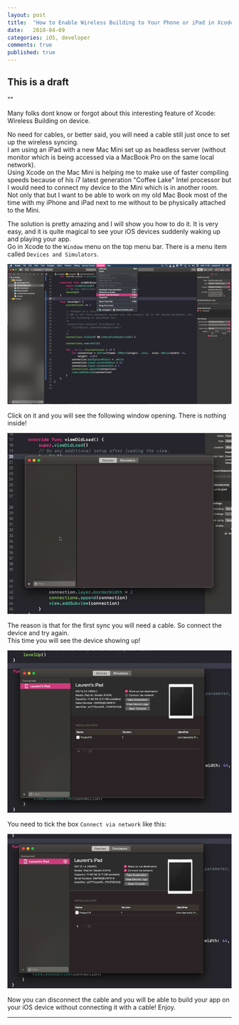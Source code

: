 ```yaml
---
layout: post
title:  "How to Enable Wireless Building to Your Phone or iPad in Xcode"
date:   2010-04-09
categories: iOS, developer
comments: true
published: true
---
```


## This is a draft

<div class="message">
"" 
<br><cite></cite>
</div>

Many folks dont know or forgot about this interesting feature of Xcode: Wireless Building on device.


No need for cables, or better said, you will need a cable still just once to set up the wireless syncing.   
I am using an iPad with a new Mac Mini set up as headless server (without monitor which is being accessed via a MacBook Pro on the same local network).  
Using Xcode on the Mac Mini is helping me to make use of faster compiling speeds because of his i7 latest generation "Coffee Lake" Intel processor but I would need to connect my device to the Mini which is in another room.   
Not only that but I want to be able to work on my old Mac Book most of the time with my iPhone and iPad next to me without to be physically attached to the Mini.  


The solution is pretty amazing and I will show you how to do it. It is very easy, and it is quite magical to see your iOS devices suddenly waking up and playing your app.  
Go in Xcode to the `Window` menu on the top menu bar. There is a menu item called `Devices and Simulators`.  

![image](/assets/img/XcodeWirelessSync/2.png)

Click on it and you will see the following window opening. There is nothing inside!  

![image](/assets/img/XcodeWirelessSync/1.png)

The reason is that for the first sync you will need a cable. So connect the device and try again.  
This time you will see the device showing up!  

![image](/assets/img/XcodeWirelessSync/3.png)

You need to tick the box `Connect via network` like this:  

![image](/assets/img/XcodeWirelessSync/4.png)

Now you can disconnect the cable and you will be able to build your app on your iOS device without connecting it with a cable! Enjoy.

<hr>